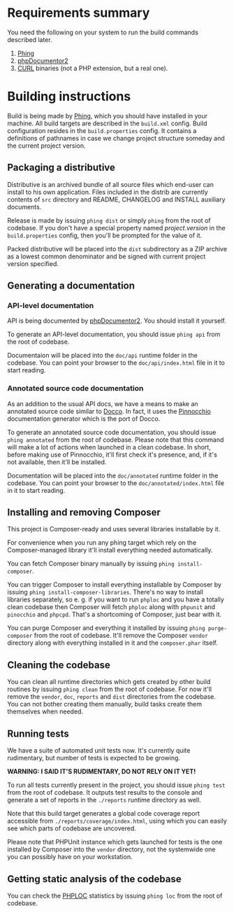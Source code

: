 # Requirements summary

You need the following on your system to run the build commands described later.

1. [Phing](http://www.phing.info/)
2. [phpDocumentor2](http://www.phpdoc.org/)
3. [CURL](http://curl.haxx.se/) binaries (not a PHP extension, but a real one).

# Building instructions

Build is being made by [Phing](http://www.phing.info), which you should have installed in your machine.
All build targets are described in the `build.xml` config.
Build configuration resides in the `build.properties` config.
It contains a definitions of pathnames in case we change project structure someday and the current project version.

## Packaging a distributive

Distributive is an archived bundle of all source files which end-user can install to his own application.
Files included in the distrib are currently contents of `src` directory and README, CHANGELOG and INSTALL
auxiliary documents.

Release is made by issuing `phing dist` or simply `phing` from the root of codebase.
If you don't have a special property named _project.version_ in the `build.properties` config,
then you'll be prompted for the value of it.

Packed distributive will be placed into the `dist` subdirectory as a ZIP archive as a lowest common denominator
and be signed with current project version specified.

## Generating a documentation

### API-level documentation

API is being documented by [phpDocumentor2](http://www.phpdoc.org/). You should install it yourself.

To generate an API-level documentation, you should issue `phing api` from the root of codebase.

Documentaion will be placed into the `doc/api` runtime folder in the codebase.
You can point your browser to the `doc/api/index.html` file in it to start reading.

### Annotated source code documentation

As an addition to the usual API docs, we have a means to make an annotated source code similar to [Docco](http://jashkenas.github.io/docco/).
In fact, it uses the [Pinnocchio](https://github.com/ncuesta/pinocchio) documentation generator which is the port of Docco.

To generate an annotated source code documentation, you should issue `phing annotated` from the root of codebase.
Please note that this command will make a lot of actions when launched in a clean codebase.
In short, before making use of Pinnocchio, it'll first check it's presence, and, if it's not available, then it'll be installed.

Documentation will be placed into the `doc/annotated` runtime folder in the codebase.
You can point your browser to the `doc/annotated/index.html` file in it to start reading.

## Installing and removing Composer

This project is Composer-ready and uses several libraries installable by it.

For convenience when you run any phing target which rely on the Composer-managed library it'll install everything needed automatically.

You can fetch Composer binary manually by issuing `phing install-composer`.

You can trigger Composer to install everything installable by Composer by issuing `phing install-composer-libraries`.
There's no way to install libraries separately, so e. g. if you want to run `phploc` and you have a totally clean codebase then Composer will fetch
`phploc` along with `phpunit` and `pinocchio` and `phpcpd`.
That's a shortcoming of Composer, just bear with it.

You can purge Composer and everything it installed by issuing `phing purge-composer` from the root of codebase.
It'll remove the Composer `vendor` directory along with everything installed in it and the `composer.phar` itself.

## Cleaning the codebase

You can clean all runtime directories which gets created by other build routines by issuing `phing clean` from the root of codebase.
For now it'll remove the `vendor`, `doc`, `reports` and `dist` directories from the codebase.
You can not bother creating them manually, build tasks create them themselves when needed.

## Running tests

We have a suite of automated unit tests now.
It's currently quite rudimentary, but number of tests is expected to be growing.

**WARNING: I SAID IT'S RUDIMENTARY, DO NOT RELY ON IT YET!**

To run all tests currently present in the project, you should issue `phing test` from the root of codebase.
It outputs test results to the console and generate a set of reports in the `./reports` runtime directory as well.

Note that this build target generates a global code coverage report accessible from `./reports/coverage/index.html`,
using which you can easily see which parts of codebase are uncovered.

Please note that PHPUnit instance which gets launched for tests is the one installed by Composer into the `vendor` directory,
not the systemwide one you can possibly have on your workstation.

## Getting static analysis of the codebase

You can check the [PHPLOC](https://github.com/sebastianbergmann/phploc) statistics by issuing `phing loc` from the root of codebase.
